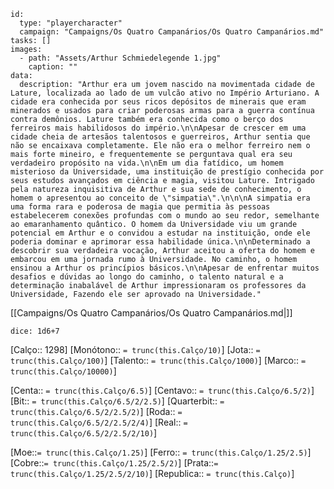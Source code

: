 

```RpgManager4
id: 
  type: "playercharacter"
  campaign: "Campaigns/Os Quatro Campanários/Os Quatro Campanários.md"
tasks: []
images: 
  - path: "Assets/Arthur Schmiedelegende 1.jpg"
    caption: ""
data: 
  description: "Arthur era um jovem nascido na movimentada cidade de Lature, localizada ao lado de um vulcão ativo no Império Arturiano. A cidade era conhecida por seus ricos depósitos de minerais que eram minerados e usados para criar poderosas armas para a guerra contínua contra demônios. Lature também era conhecida como o berço dos ferreiros mais habilidosos do império.\n\nApesar de crescer em uma cidade cheia de artesãos talentosos e guerreiros, Arthur sentia que não se encaixava completamente. Ele não era o melhor ferreiro nem o mais forte mineiro, e frequentemente se perguntava qual era seu verdadeiro propósito na vida.\n\nEm um dia fatídico, um homem misterioso da Universidade, uma instituição de prestígio conhecida por seus estudos avançados em ciência e magia, visitou Lature. Intrigado pela natureza inquisitiva de Arthur e sua sede de conhecimento, o homem o apresentou ao conceito de \"simpatia\".\n\n\nA simpatia era uma forma rara e poderosa de magia que permitia às pessoas estabelecerem conexões profundas com o mundo ao seu redor, semelhante ao emaranhamento quântico. O homem da Universidade viu um grande potencial em Arthur e o convidou a estudar na instituição, onde ele poderia dominar e aprimorar essa habilidade única.\n\nDeterminado a descobrir sua verdadeira vocação, Arthur aceitou a oferta do homem e embarcou em uma jornada rumo à Universidade. No caminho, o homem ensinou a Arthur os princípios básicos.\n\nApesar de enfrentar muitos desafios e dúvidas ao longo do caminho, o talento natural e a determinação inabalável de Arthur impressionaram os professores da Universidade, Fazendo ele ser aprovado na Universidade."
```

[[Campaigns/Os Quatro Campanários/Os Quatro Campanários.md|]]

`dice: 1d6+7`

[Calço:: 1298] 
[Monótono:: `= trunc(this.Calço/10)`] 
[Jota:: `= trunc(this.Calço/100)`]
[Talento:: `= trunc(this.Calço/1000)`] 
[Marco:: `= trunc(this.Calço/10000)`]

[Centa:: `= trunc(this.Calço/6.5)`]
[Centavo:: `= trunc(this.Calço/6.5/2)`]
[Bit:: `= trunc(this.Calço/6.5/2/2.5)`]
[Quarterbit:: `= trunc(this.Calço/6.5/2/2.5/2)`]
[Roda:: `= trunc(this.Calço/6.5/2/2.5/2/4)`]
[Real:: `= trunc(this.Calço/6.5/2/2.5/2/10)`]

[Moe::`= trunc(this.Calço/1.25)`]
[Ferro:: `= trunc(this.Calço/1.25/2.5)`]
[Cobre::`= trunc(this.Calço/1.25/2.5/2)`]
[Prata::`= trunc(this.Calço/1.25/2.5/2/10)`]
[Republica:: `= trunc(this.Calço)`]